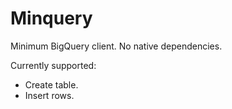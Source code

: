 # Minquery

Minimum BigQuery client. No native dependencies.

Currently supported:

* Create table.
* Insert rows.